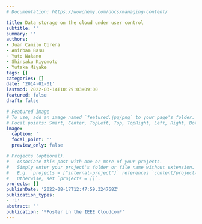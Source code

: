 ```yaml
---
# Documentation: https://wowchemy.com/docs/managing-content/

title: Data storage on the cloud under user control
subtitle: ''
summary: ''
authors:
- Juan Camilo Corena
- Anirban Basu
- Yuto Nakano
- Shinsaku Kiyomoto
- Yutaka Miyake
tags: []
categories: []
date: '2014-01-01'
lastmod: 2022-03-14T10:29:03+09:00
featured: false
draft: false

# Featured image
# To use, add an image named `featured.jpg/png` to your page's folder.
# Focal points: Smart, Center, TopLeft, Top, TopRight, Left, Right, BottomLeft, Bottom, BottomRight.
image:
  caption: ''
  focal_point: ''
  preview_only: false

# Projects (optional).
#   Associate this post with one or more of your projects.
#   Simply enter your project's folder or file name without extension.
#   E.g. `projects = ["internal-project"]` references `content/project/deep-learning/index.md`.
#   Otherwise, set `projects = []`.
projects: []
publishDate: '2022-08-17T12:47:59.324768Z'
publication_types:
- '1'
abstract: ''
publication: '*Poster in the IEEE Cloudcom*'
---
```

